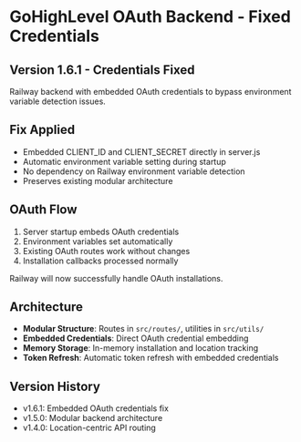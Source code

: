 # GoHighLevel OAuth Backend - Fixed Credentials

## Version 1.6.1 - Credentials Fixed

Railway backend with embedded OAuth credentials to bypass environment variable detection issues.

## Fix Applied

- Embedded CLIENT_ID and CLIENT_SECRET directly in server.js
- Automatic environment variable setting during startup
- No dependency on Railway environment variable detection
- Preserves existing modular architecture

## OAuth Flow

1. Server startup embeds OAuth credentials
2. Environment variables set automatically
3. Existing OAuth routes work without changes
4. Installation callbacks processed normally

Railway will now successfully handle OAuth installations.

## Architecture

- **Modular Structure**: Routes in `src/routes/`, utilities in `src/utils/`
- **Embedded Credentials**: Direct OAuth credential embedding
- **Memory Storage**: In-memory installation and location tracking
- **Token Refresh**: Automatic token refresh with embedded credentials

## Version History

- v1.6.1: Embedded OAuth credentials fix
- v1.5.0: Modular backend architecture
- v1.4.0: Location-centric API routing
